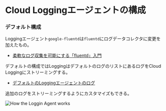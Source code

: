 # Cloud Loggingエージェントの構成

### デフォルト構成
Loggingエージェント`google-fluentd`は`fluentd`にログデータコレクタに変更を加えたもの。  
- [柔軟なログ収集を可能にする「fluentd」入門
](https://knowledge.sakura.ad.jp/1336/)  

デフォルトの構成ではLoggingはデフォルトのログのリストにあるログをCloud Loggingにストリーミングする。  
- [デフォルトのLoggingエージェントのログ](https://cloud.google.com/logging/docs/agent/default-logs?hl=ja)

追加のログをストリーミングするようにカスタマイズもできる。  

![How the Loggin Agent works](https://cloud.google.com/logging/docs/images/logging-agent-operation.png?hl=ja)

